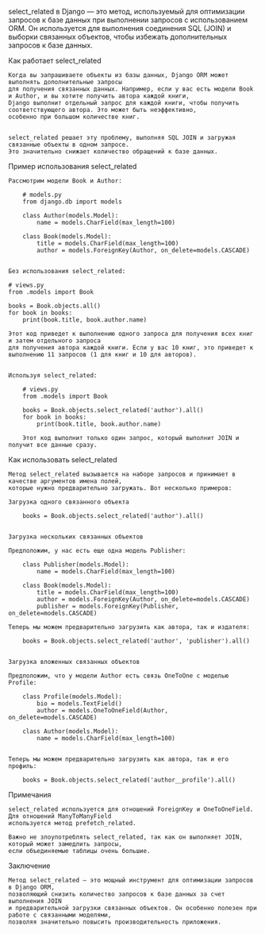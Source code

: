 
select_related в Django — это метод, используемый для оптимизации запросов к базе данных при выполнении запросов
с использованием ORM. Он используется для выполнения соединения SQL (JOIN) и выборки связанных объектов,
чтобы избежать дополнительных запросов к базе данных.


Как работает select_related

    Когда вы запрашиваете объекты из базы данных, Django ORM может выполнять дополнительные запросы
    для получения связанных данных. Например, если у вас есть модели Book и Author, и вы хотите получить автора каждой книги,
    Django выполнит отдельный запрос для каждой книги, чтобы получить соответствующего автора. Это может быть неэффективно,
    особенно при большом количестве книг.


    select_related решает эту проблему, выполняя SQL JOIN и загружая связанные объекты в одном запросе.
    Это значительно снижает количество обращений к базе данных.


Пример использования select_related

    Рассмотрим модели Book и Author:

        # models.py
        from django.db import models

        class Author(models.Model):
            name = models.CharField(max_length=100)

        class Book(models.Model):
            title = models.CharField(max_length=100)
            author = models.ForeignKey(Author, on_delete=models.CASCADE)


    Без использования select_related:

    # views.py
    from .models import Book

    books = Book.objects.all()
    for book in books:
        print(book.title, book.author.name)

    Этот код приведет к выполнению одного запроса для получения всех книг и затем отдельного запроса
    для получения автора каждой книги. Если у вас 10 книг, это приведет к выполнению 11 запросов (1 для книг и 10 для авторов).


    Используя select_related:

        # views.py
        from .models import Book

        books = Book.objects.select_related('author').all()
        for book in books:
            print(book.title, book.author.name)

        Этот код выполнит только один запрос, который выполнит JOIN и получит все данные сразу.


Как использовать select_related

    Метод select_related вызывается на наборе запросов и принимает в качестве аргументов имена полей,
    которые нужно предварительно загружать. Вот несколько примеров:

    Загрузка одного связанного объекта

        books = Book.objects.select_related('author').all()


    Загрузка нескольких связанных объектов

    Предположим, у нас есть еще одна модель Publisher:

        class Publisher(models.Model):
            name = models.CharField(max_length=100)

        class Book(models.Model):
            title = models.CharField(max_length=100)
            author = models.ForeignKey(Author, on_delete=models.CASCADE)
            publisher = models.ForeignKey(Publisher, on_delete=models.CASCADE)

    Теперь мы можем предварительно загрузить как автора, так и издателя:

        books = Book.objects.select_related('author', 'publisher').all()

    
    Загрузка вложенных связанных объектов

    Предположим, что у модели Author есть связь OneToOne с моделью Profile:
    
        class Profile(models.Model):
            bio = models.TextField()
            author = models.OneToOneField(Author, on_delete=models.CASCADE)
    
        class Author(models.Model):
            name = models.CharField(max_length=100)
    

    Теперь мы можем предварительно загрузить как автора, так и его профиль:

        books = Book.objects.select_related('author__profile').all()


Примечания

    select_related используется для отношений ForeignKey и OneToOneField. Для отношений ManyToManyField 
    используется метод prefetch_related.
    
    Важно не злоупотреблять select_related, так как он выполняет JOIN, который может замедлить запросы, 
    если объединяемые таблицы очень большие.


Заключение

    Метод select_related — это мощный инструмент для оптимизации запросов в Django ORM, 
    позволяющий снизить количество запросов к базе данных за счет выполнения JOIN 
    и предварительной загрузки связанных объектов. Он особенно полезен при работе с связанными моделями, 
    позволяя значительно повысить производительность приложения.

